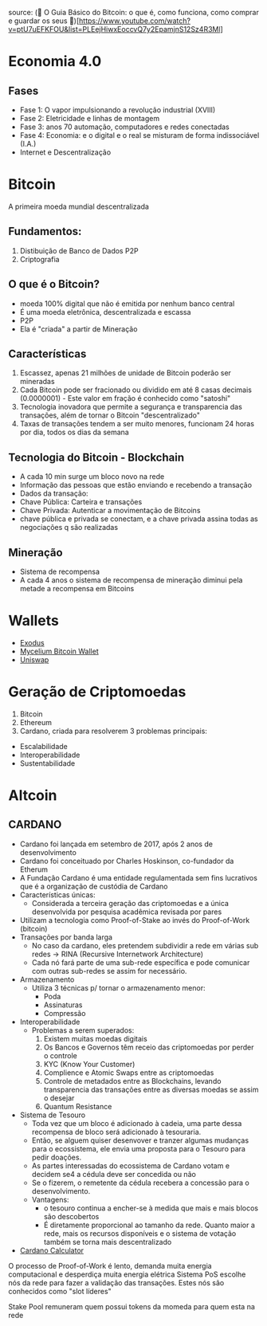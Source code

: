 source:
(🔴 O Guia Básico do Bitcoin: o que é, como funciona, como comprar e guardar os seus 🔴)[https://www.youtube.com/watch?v=ptU7uEFKFOU&list=PLEejHiwxEoccvQ7y2EpamjnS12Sz4R3Ml]

# Economia 4.0
## Fases
  - Fase 1: O vapor impulsionando a revolução industrial (XVIII)
  - Fase 2: Eletricidade e linhas de montagem
  - Fase 3: anos 70 automação, computadores e redes conectadas
  - Fase 4: Economia: e o digital e o real se misturam de forma indissociável (I.A.)
- Internet e Descentralização

# Bitcoin
A primeira moeda mundial descentralizada
## Fundamentos:
1) Distibuição de Banco de Dados P2P
2) Criptografia

## O que é o Bitcoin?
- moeda 100% digital que não é emitida por nenhum banco central
- É uma moeda eletrônica, descentralizada e escassa
- P2P
- Ela é "criada" a partir de Mineração

## Características
1) Escassez, apenas 21 milhões de unidade de Bitcoin poderão ser mineradas
2) Cada Bitcoin pode ser fracionado ou dividido em até 8 casas decimais (0.0000001) - Este valor em fração é conhecido como "satoshi"
3) Tecnologia inovadora que permite a segurança e transparencia das transações, além de tornar o Bitcoin "descentralizado"
4) Taxas de transações tendem a ser muito menores, funcionam 24 horas por dia, todos os dias da semana

## Tecnologia do Bitcoin - Blockchain
-  A cada 10 min surge um bloco novo na rede
-  Informação das pessoas que estão enviando e recebendo a transação
-  Dados da transação:
  -  Chave Pública: Carteira e transações
  -  Chave Privada: Autenticar a movimentação de Bitcoins
-  chave pública e privada se conectam, e a chave privada assina todas as negociações q são realizadas

## Mineração
- Sistema de recompensa
- A cada 4 anos o sistema de recompensa de mineração diminui pela metade a recompensa em Bitcoins

# Wallets
- [Exodus](https://www.exodus.com/)
- [Mycelium Bitcoin Wallet](https://wallet.mycelium.com/)
- [Uniswap](https://app.uniswap.org)

# Geração de Criptomoedas
1. Bitcoin
2. Ethereum
3. Cardano, criada para resolverem 3 problemas principais:
- Escalabilidade
- Interoperabilidade
- Sustentabilidade

# Altcoin
## CARDANO
- Cardano foi lançada em setembro de 2017, após 2 anos de desenvolvimento
- Cardano foi conceituado por Charles Hoskinson, co-fundador da Etherum
- A Fundação Cardano é uma entidade regulamentada sem fins lucrativos que é a organização de custódia de Cardano
- Características únicas:
  - Considerada a terceira geração das criptomoedas e a única desenvolvida por pesquisa acadêmica revisada por pares
- Utilizam a tecnologia como Proof-of-Stake ao invés do Proof-of-Work (bitcoin)
- Transações por banda larga
  - No caso da cardano, eles pretendem subdividir a rede em várias sub redes → RINA (Recursive Internetwork Architecture)
  - Cada nó fará parte de uma sub-rede específica e pode comunicar com outras sub-redes se assim for necessário.
- Armazenamento
  - Utiliza 3 técnicas p/ tornar o armazenamento menor:
    - Poda
    - Assinaturas
    - Compressão
- Interoperabilidade
  - Problemas a serem superados:
    1. Existem muitas moedas digitais
    2. Os Bancos e Governos têm receio das criptomoedas por perder o controle
    3. KYC (Know Your Customer)
    4. Complience e Atomic Swaps entre as criptomoedas
    5. Controle de metadados entre as Blockchains, levando transparencia das transações entre as diversas moedas se assim o desejar
    6. Quantum Resistance
- Sistema de Tesouro
  - Toda vez que um bloco é adicionado à cadeia, uma parte dessa recompensa de bloco será adicionado à tesouraria.
  - Então, se alguem quiser desenvover e tranzer algumas mudanças para o ecossistema, ele envia uma proposta para o Tesouro para pedir doações.
  - As partes interessadas do ecossistema de Cardano votam e decidem se4 a cédula deve ser concedida ou não
  - Se o fizerem, o remetente da cédula recebera a concessão para o desenvolvimento.
  - Vantagens:
      - o tesouro continua a encher-se à medida que mais e mais blocos são descobertos
      - É diretamente proporcional ao tamanho da rede. Quanto maior a rede, mais os recursos disponíveis e o sistema de votação também se torna mais descentralizado
- [Cardano Calculator](https://antipalos.github.io/cardano-calculator/#calculator)

O processo de Proof-of-Work é lento, demanda muita energia computacional e desperdiça muita energia elétrica
Sistema PoS escolhe nós da rede para fazer a validação das transações. Estes nós são conhecidos como "slot líderes"

Stake Pool remuneram quem possui tokens da momeda para quem esta na rede
